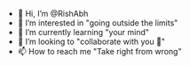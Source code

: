 - 👋 Hi, I’m @RishAbh
- 👀 I’m interested in "going outside the limits"
- 🌱 I’m currently learning "your mind"
- 💞️ I’m looking to "collaborate with you 🥲"
- 📫 How to reach me "Take right from wrong"

<!---
Rishabhuki/Rishabhuki is a ✨ special ✨ repository because its `README.md` (this file) appears on your GitHub profile.
You can click the Preview link to take a look at your changes.
--->
